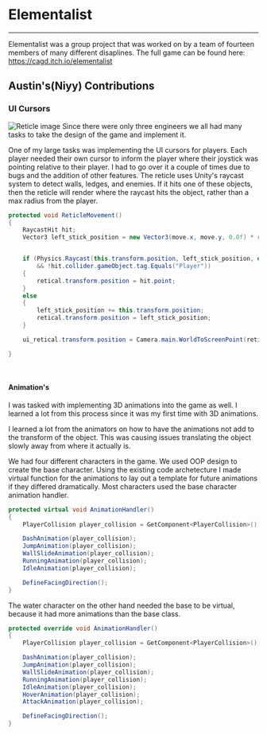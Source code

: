 # Elementalist
------------------
Elementalist was a group project that was worked on by a team of fourteen members of many different disaplines. The full game can be found here: https://cagd.itch.io/elementalist

## Austin's(Niyy) Contributions
### UI Cursors
![Reticle image](doc/resources/reticle-showcase.gif)
Since there were only three engineers we all had many tasks to take the design of the game and implement it. 

One of my large tasks was implementing the UI cursors for players. Each player needed their own cursor to inform the player where their joystick was pointing relative to their player. I had to go over it a couple of times due to bugs and the addition of other features. The reticle uses Unity's raycast system to detect walls, ledges, and enemies. If it hits one of these objects, then the reticle will render where the raycast hits the object, rather than a max radius from the player.

```c#
protected void ReticleMovement()
{
    RaycastHit hit;
    Vector3 left_stick_position = new Vector3(move.x, move.y, 0.0f) * retical_radius;


    if (Physics.Raycast(this.transform.position, left_stick_position, out hit, retical_radius, ~(1 << 10))
        && !hit.collider.gameObject.tag.Equals("Player"))
    {
        retical.transform.position = hit.point;
    }
    else
    {
        left_stick_position += this.transform.position;
        retical.transform.position = left_stick_position;
    }

    ui_retical.transform.position = Camera.main.WorldToScreenPoint(retical.transform.position);

}
```
<br>

#### Animation's
I was tasked with implementing 3D animations into the game as well. I learned a lot from this process since it was my first time with 3D animations.

I learned a lot from the animators on how to have the animations not add to the transform of the object. This was causing issues translating the object slowly away from where it actually is.

We had four different characters in the game. We used OOP design to create the base character. Using the existing code archetecture I made virtual function for the animations to lay out a template for future animations if they differed dramatically. Most characters used the base character animation handler.

```c#
protected virtual void AnimationHandler()
{
    PlayerCollision player_collision = GetComponent<PlayerCollision>();

    DashAnimation(player_collision);
    JumpAnimation(player_collision);
    WallSlideAnimation(player_collision);
    RunningAnimation(player_collision);
    IdleAnimation(player_collision);

    DefineFacingDirection();
}
```

The water character on the other hand needed the base to be virtual, because it had more animations than the base class.

```c#
protected override void AnimationHandler()
{
    PlayerCollision player_collision = GetComponent<PlayerCollision>();

    DashAnimation(player_collision);
    JumpAnimation(player_collision);
    WallSlideAnimation(player_collision);
    RunningAnimation(player_collision);
    IdleAnimation(player_collision);
    HoverAnimation(player_collision);
    AttackAnimation(player_collision);

    DefineFacingDirection();
}
```
